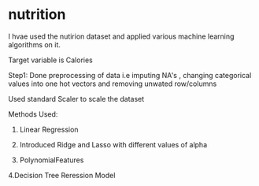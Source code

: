 # nutrition
I hvae used the nutirion dataset and applied various machine learning algorithms on it.

Target variable is Calories 

Step1: Done preprocessing of data i.e imputing NA's , changing categorical values into one hot vectors and removing unwated row/columns

Used standard Scaler to scale the dataset

Methods Used:

1. Linear Regression

2. Introduced Ridge and Lasso with different values of alpha

3. PolynomialFeatures

4.Decision Tree Reression Model
